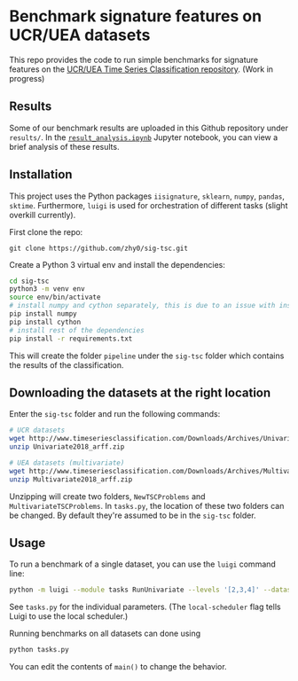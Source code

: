 # Benchmark signature features on UCR/UEA datasets

This repo provides the code to run simple benchmarks
for signature features on the [UCR/UEA Time Series
Classification repository](http://www.timeseriesclassification.com/). (Work in progress)


## Results

Some of our benchmark results are uploaded in this Github
repository under `results/`. In the [`result_analysis.ipynb`](./result_analysis.ipynb) Jupyter
notebook, you can view a brief analysis of these results.


## Installation

This project uses the Python packages `iisignature`, `sklearn`, `numpy`, `pandas`, `sktime`.
Furthermore, `luigi` is used for orchestration of different tasks (slight overkill currently).

First clone the repo:
```
git clone https://github.com/zhy0/sig-tsc.git
```

Create a Python 3 virtual env and install the dependencies:
``` bash
cd sig-tsc
python3 -m venv env
source env/bin/activate
# install numpy and cython separately, this is due to an issue with installing sktime
pip install numpy
pip install cython
# install rest of the dependencies
pip install -r requirements.txt
```
This will create the folder `pipeline` under the
`sig-tsc` folder which contains the results of the classification.


## Downloading the datasets at the right location

Enter the `sig-tsc` folder and run the following commands:
``` bash
# UCR datasets
wget http://www.timeseriesclassification.com/Downloads/Archives/Univariate2018_arff.zip
unzip Univariate2018_arff.zip

# UEA datasets (multivariate)
wget http://www.timeseriesclassification.com/Downloads/Archives/Multivariate2018_arff.zip
unzip Multivariate2018_arff.zip
```

Unzipping will create two folders, `NewTSCProblems` and `MultivariateTSCProblems`.
In `tasks.py`, the location of these two folders can be changed. By default
they're assumed to be in the `sig-tsc` folder.


## Usage

To run a benchmark of a single dataset, you can use the `luigi` command line:
``` bash
python -m luigi --module tasks RunUnivariate --levels '[2,3,4]' --dataset ECG200 --model-type sklearn.svm.LinearSVC --sig-type sig --local-scheduler
```
See `tasks.py` for the individual parameters.
(The `local-scheduler` flag tells Luigi to use the local scheduler.)

Running benchmarks on all datasets can done using
``` bash
python tasks.py
```
You can edit the contents of `main()` to change the behavior.
